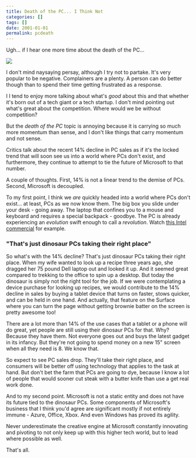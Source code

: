 ```yaml
---
title: Death of the PC... I Think Not
categories: []
tags: []
date: 2001-01-01
permalink: pcdeath
---
```


Ugh... if I hear one more time about the death of the PC...
<!-- xmore -->

![](/files/pcdeath_01.png)

I don't mind naysaying persay, although I try not to partake. It's very popular to be negative. Complainers are a plenty. A person can do better though than to spend their time getting frustrated as a response.

I I tend to enjoy more talking about what's _good_ about this and that whether it's born out of a tech giant or a tech startup. I don't mind pointing out what's great about the competition. Where would we be without competition?

But the _death of the PC_ topic is annoying because it is carrying so much more momentum than sense, and I don't like things that carry momentum and not sense.

Critics talk about the recent 14% decline in PC sales as if it's the locked trend that will soon see us into a world where PCs don't exist, and furthermore, they continue to attempt to tie the future of Microsoft to that number.

A couple of thoughts. First, 14% is not a linear trend to the demise of PCs. Second, Microsoft is decoupled.

To my first point, I think we _are_ quickly headed into a world where PCs don't exist... at least, PCs as we now know them. The big box you slide under your desk - going away. The laptop that confines you to a mouse and keyboard and requires a special backpack - goodbye. The PC is already experiencing an _evolution_ swift enough to call a _revolution_. Watch [this Intel commercial](http://www.youtube.com/watch?feature=trueview-instream&amp;v=qEryiyvYMgg) for example.

### "That's just dinosaur PCs taking their right place"

So what's with the 14% decline? That's just dinosaur PCs taking their right place. When my wife wanted to look up a recipe three years ago, she dragged her 75 pound Dell laptop out and looked it up. And it seemed great compared to trekking to the office to spin up a desktop. But today the dinosaur is simply not the right tool for the job. If we were contemplating a device purchase for looking up recipes, we would contribute to the 14% decline in sales by buying a tablet device that turns on faster, stows quicker, and can be held in one hand. And actually, that feature on the Surface where you can turn the page without getting brownie batter on the screen is pretty awesome too!

There are a lot more than 14% of the use cases that a tablet or a phone will do great, yet people are still using their dinosaur PCs for that. Why? Because they have them. Not everyone goes out and buys the latest gadget in its infancy. But they're not going to spend money on a new 15" screen when all they need is 8\. We know that.

So expect to see PC sales drop. They'll take their right place, and consumers will be better off using technology that applies to the task at hand. But don't bet the farm that PCs are going to dye, because I know a lot of people that would sooner cut steak with a butter knife than use a get real work done.

And to my second point. Microsoft is not a static entity and does not have its future tied to the dinosaur PCs. Some components of Microsoft's business that I think you'd agree are significant mostly if not entirely immune - Azure, Office, Xbox. And even Windows has proved its agility.

Never underestimate the creative engine at Microsoft constantly innovating and pivoting to not only keep up with this higher tech world, but to lead where possible as well.

That's all.